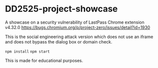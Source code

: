 # DD2525-project-showcase
A showcase on a security vulnerability of LastPass Chrome extension v4.32.0
https://bugs.chromium.org/p/project-zero/issues/detail?id=1930

This is the social engineering attack version which does not use an iframe and does not bypass the dialog box or domain check.

`npm install`
`npm start`

This is made for educational purposes.
